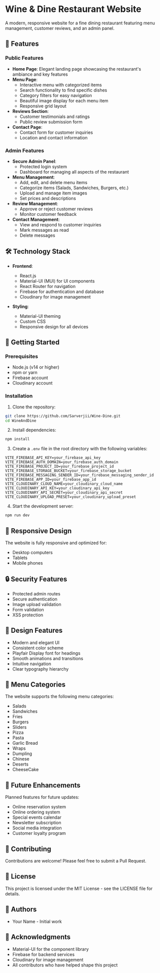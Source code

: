 # Wine & Dine Restaurant Website

A modern, responsive website for a fine dining restaurant featuring menu management, customer reviews, and an admin panel.

## 🌟 Features

### Public Features

- **Home Page**: Elegant landing page showcasing the restaurant's ambiance and key features
- **Menu Page**:
  - Interactive menu with categorized items
  - Search functionality to find specific dishes
  - Category filters for easy navigation
  - Beautiful image display for each menu item
  - Responsive grid layout
- **Reviews Section**:
  - Customer testimonials and ratings
  - Public review submission form
- **Contact Page**:
  - Contact form for customer inquiries
  - Location and contact information

### Admin Features

- **Secure Admin Panel**:
  - Protected login system
  - Dashboard for managing all aspects of the restaurant
- **Menu Management**:
  - Add, edit, and delete menu items
  - Categorize items (Salads, Sandwiches, Burgers, etc.)
  - Upload and manage item images
  - Set prices and descriptions
- **Review Management**:
  - Approve or reject customer reviews
  - Monitor customer feedback
- **Contact Management**:
  - View and respond to customer inquiries
  - Mark messages as read
  - Delete messages

## 🛠️ Technology Stack

- **Frontend**:

  - React.js
  - Material-UI (MUI) for UI components
  - React Router for navigation
  - Firebase for authentication and database
  - Cloudinary for image management

- **Styling**:
  - Material-UI theming
  - Custom CSS
  - Responsive design for all devices

## 🚀 Getting Started

### Prerequisites

- Node.js (v14 or higher)
- npm or yarn
- Firebase account
- Cloudinary account

### Installation

1. Clone the repository:

```bash
git clone https://github.com/Sarverjii/Wine-Dine.git
cd WineAndDine
```

2. Install dependencies:

```bash
npm install
```

3. Create a `.env` file in the root directory with the following variables:

```env
VITE_FIREBASE_API_KEY=your_firebase_api_key
VITE_FIREBASE_AUTH_DOMAIN=your_firebase_auth_domain
VITE_FIREBASE_PROJECT_ID=your_firebase_project_id
VITE_FIREBASE_STORAGE_BUCKET=your_firebase_storage_bucket
VITE_FIREBASE_MESSAGING_SENDER_ID=your_firebase_messaging_sender_id
VITE_FIREBASE_APP_ID=your_firebase_app_id
VITE_CLOUDINARY_CLOUD_NAME=your_cloudinary_cloud_name
VITE_CLOUDINARY_API_KEY=your_cloudinary_api_key
VITE_CLOUDINARY_API_SECRET=your_cloudinary_api_secret
VITE_CLOUDINARY_UPLOAD_PRESET=your_cloudinary_upload_preset
```

4. Start the development server:

```bash
npm run dev
```

## 📱 Responsive Design

The website is fully responsive and optimized for:

- Desktop computers
- Tablets
- Mobile phones

## 🔒 Security Features

- Protected admin routes
- Secure authentication
- Image upload validation
- Form validation
- XSS protection

## 🎨 Design Features

- Modern and elegant UI
- Consistent color scheme
- Playfair Display font for headings
- Smooth animations and transitions
- Intuitive navigation
- Clear typography hierarchy

## 📝 Menu Categories

The website supports the following menu categories:

- Salads
- Sandwiches
- Fries
- Burgers
- Sliders
- Pizza
- Pasta
- Garlic Bread
- Wraps
- Dumpling
- Chinese
- Deserts
- CheeseCake

## 🔄 Future Enhancements

Planned features for future updates:

- Online reservation system
- Online ordering system
- Special events calendar
- Newsletter subscription
- Social media integration
- Customer loyalty program

## 🤝 Contributing

Contributions are welcome! Please feel free to submit a Pull Request.

## 📄 License

This project is licensed under the MIT License - see the LICENSE file for details.

## 👥 Authors

- Your Name - Initial work

## 🙏 Acknowledgments

- Material-UI for the component library
- Firebase for backend services
- Cloudinary for image management
- All contributors who have helped shape this project

